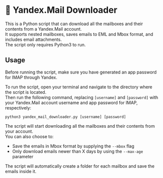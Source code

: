 # :envelope_with_arrow: Yandex.Mail Downloader

This is a Python script that can download all the mailboxes and their contents from a Yandex.Mail account.  
It supports nested mailboxes, saves emails to EML and Mbox format, and includes email attachments.  
The script only requires Python3 to run.

## Usage

Before running the script, make sure you have generated an app password for IMAP through Yandex.  

To run the script, open your terminal and navigate to the directory where the script is located.  
Then run the following command, replacing `[username]` and `[password]` with your Yandex.Mail account username and app password for IMAP, respectively:

```
python3 yandex_mail_downloader.py [username] [password]
```

The script will start downloading all the mailboxes and their contents from your account.  
You can also choose to:
* Save the emails in Mbox format by supplying the `--mbox` flag
* Only download emails newer than X days by using the `--max-age` parameter

The script will automatically create a folder for each mailbox and save the emails inside it.